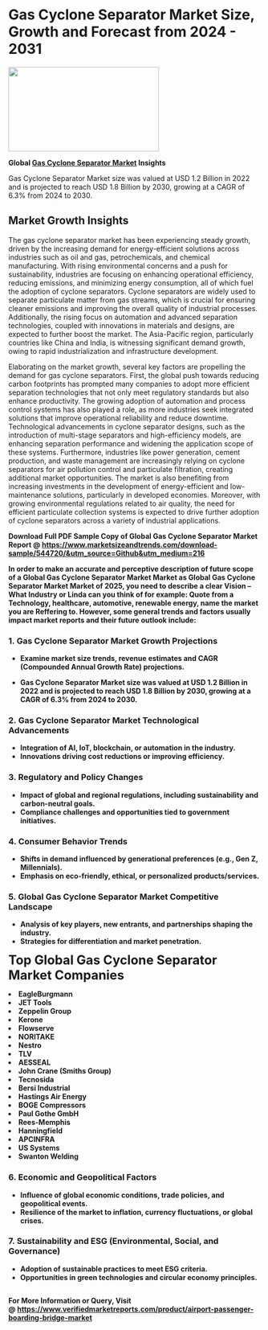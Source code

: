 <H1>Gas Cyclone Separator Market Size, Growth and Forecast from 2024 - 2031</H1><img class="aligncenter size-medium wp-image-584254" src="https://thirdeyenews.in/wp-content/uploads/2024/09/Global-Market-Research-300x168.jpeg" alt="" width="300" height="168" /><p><strong>Global&nbsp;<a href="https://www.marketsizeandtrends.com/download-sample/544720/&amp;utm_source=Github&utm_medium=216">Gas Cyclone Separator Market</a> Insights</strong></p><p>Gas Cyclone Separator Market size was valued at USD 1.2 Billion in 2022 and is projected to reach USD 1.8 Billion by 2030, growing at a CAGR of 6.3% from 2024 to 2030.</p><p><h2>Market Growth Insights</h2> The gas cyclone separator market has been experiencing steady growth, driven by the increasing demand for energy-efficient solutions across industries such as oil and gas, petrochemicals, and chemical manufacturing. With rising environmental concerns and a push for sustainability, industries are focusing on enhancing operational efficiency, reducing emissions, and minimizing energy consumption, all of which fuel the adoption of cyclone separators. Cyclone separators are widely used to separate particulate matter from gas streams, which is crucial for ensuring cleaner emissions and improving the overall quality of industrial processes. Additionally, the rising focus on automation and advanced separation technologies, coupled with innovations in materials and designs, are expected to further boost the market. The Asia-Pacific region, particularly countries like China and India, is witnessing significant demand growth, owing to rapid industrialization and infrastructure development. <p><strong></strong></p> <p>Elaborating on the market growth, several key factors are propelling the demand for gas cyclone separators. First, the global push towards reducing carbon footprints has prompted many companies to adopt more efficient separation technologies that not only meet regulatory standards but also enhance productivity. The growing adoption of automation and process control systems has also played a role, as more industries seek integrated solutions that improve operational reliability and reduce downtime. Technological advancements in cyclone separator designs, such as the introduction of multi-stage separators and high-efficiency models, are enhancing separation performance and widening the application scope of these systems. Furthermore, industries like power generation, cement production, and waste management are increasingly relying on cyclone separators for air pollution control and particulate filtration, creating additional market opportunities. The market is also benefiting from increasing investments in the development of energy-efficient and low-maintenance solutions, particularly in developed economies. Moreover, with growing environmental regulations related to air quality, the need for efficient particulate collection systems is expected to drive further adoption of cyclone separators across a variety of industrial applications. <p><strong></p><p><span class=""><strong>Download Full PDF Sample Copy of Global Gas Cyclone Separator Market Report</strong> @ <a href="https://www.marketsizeandtrends.com/download-sample/544720/&amp;utm_source=Github&utm_medium=216" target="_blank">https://www.marketsizeandtrends.com/download-sample/544720/&amp;utm_source=Github&utm_medium=216</a></span></p><p>In order to make an accurate and perceptive description of future scope of a Global&nbsp;Gas Cyclone Separator Market Market as Global&nbsp;Gas Cyclone Separator Market Market of 2025, you need to describe a clear Vision &ndash; What Industry or Linda can you think of for example: Quote from a Technology, healthcare, automotive, renewable energy, name the market you are Reffering to. However, some general trends and factors usually impact market reports and their future outlook include:</p><h3>1.&nbsp;<strong>Gas Cyclone Separator Market Growth Projections</strong></h3><ul><li>Examine market size trends, revenue estimates and CAGR (Compounded Annual Growth Rate) projections.</li><li><p>Gas Cyclone Separator Market size was valued at USD 1.2 Billion in 2022 and is projected to reach USD 1.8 Billion by 2030, growing at a CAGR of 6.3% from 2024 to 2030.</p></li></ul><h3>2.&nbsp;<strong>Gas Cyclone Separator Market Technological Advancements</strong></h3><ul><li>Integration of AI, IoT, blockchain, or automation in the industry.</li><li>Innovations driving cost reductions or improving efficiency.</li></ul><h3>3.&nbsp;<strong>Regulatory and Policy Changes</strong></h3><ul><li>Impact of global and regional regulations, including sustainability and carbon-neutral goals.</li><li>Compliance challenges and opportunities tied to government initiatives.</li></ul><h3>4.&nbsp;<strong>Consumer Behavior Trends</strong></h3><ul><li>Shifts in demand influenced by generational preferences (e.g., Gen Z, Millennials).</li><li>Emphasis on eco-friendly, ethical, or personalized products/services.</li></ul><h3>5.&nbsp;<strong>Global Gas Cyclone Separator Market Competitive Landscape</strong></h3><ul><li>Analysis of key players, new entrants, and partnerships shaping the industry.</li><li>Strategies for differentiation and market penetration.</li></ul><p data-pm-slice="1 1 []"><span style="color: inherit; font-family: inherit; font-size: 25px;">Top Global Gas Cyclone Separator Market Companies</span></p><div class="" data-test-id=""><p><li>EagleBurgmann</li><li> JET Tools</li><li> Zeppelin Group</li><li> Kerone</li><li> Flowserve</li><li> NORITAKE</li><li> Nestro</li><li> TLV</li><li> AESSEAL</li><li> John Crane (Smiths Group)</li><li> Tecnosida</li><li> Bersi Industrial</li><li> Hastings Air Energy</li><li> BOGE Compressors</li><li> Paul Gothe GmbH</li><li> Rees-Memphis</li><li> Hanningfield</li><li> APCINFRA</li><li> US Systems</li><li> Swanton Welding</li></p></div><h3>6.&nbsp;<strong>Economic and Geopolitical Factors</strong></h3><ul><li>Influence of global economic conditions, trade policies, and geopolitical events.</li><li>Resilience of the market to inflation, currency fluctuations, or global crises.</li></ul><h3>7.&nbsp;<strong>Sustainability and ESG (Environmental, Social, and Governance)</strong></h3><ul><li>Adoption of sustainable practices to meet ESG criteria.</li><li>Opportunities in green technologies and circular economy principles.</li></ul><h2><strong style="font-size: 14px;">For More Information or Query, Visit @&nbsp;</strong><a style="background-color: #ffffff; font-size: 14px;" href="https://www.marketsizeandtrends.com/report/gas-cyclone-separator-market/" target="_blank">https://www.verifiedmarketreports.com/product/airport-passenger-boarding-bridge-market</a></h2>
